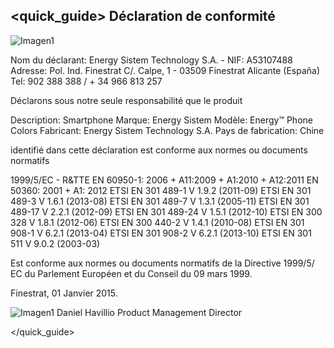 ## <quick_guide> Déclaration de conformité

![Imagen1](http://static.energysistem.com/images/manuals/42178/54984c7857106.jpg)

Nom du déclarant: Energy Sistem Technology S.A. - NIF: A53107488
Adresse: Pol. Ind. Finestrat C/. Calpe, 1 - 03509 Finestrat Alicante (España)
Tel: 902 388 388  / + 34 966 813 257

Déclarons sous notre seule responsabilité que le produit

Description: Smartphone
Marque: Energy Sistem
Modèle: Energy™ Phone Colors
Fabricant: Energy Sistem Technology S.A.
Pays de fabrication: Chine

identifié dans cette déclaration est conforme aux normes ou documents normatifs

1999/5/EC - R&TTE
EN 60950-1: 2006 + A11:2009 + A1:2010 + A12:2011
EN 50360: 2001 + A1: 2012
ETSI EN 301 489-1 V 1.9.2 (2011-09)
ETSI EN 301 489-3 V 1.6.1 (2013-08)
ETSI EN 301 489-7 V 1.3.1 (2005-11)
ETSI EN 301 489-17 V 2.2.1 (2012-09)
ETSI EN 301 489-24 V 1.5.1 (2012-10)
ETSI EN 300 328 V 1.8.1 (2012-06)
ETSI EN 300 440-2 V 1.4.1 (2010-08)
ETSI EN 301 908-1 V 6.2.1 (2013-04)
ETSI EN 301 908-2 V 6.2.1 (2013-10)
ETSI EN 301 511 V 9.0.2 (2003-03)

Est conforme aux normes ou documents normatifs de la Directive 1999/5/ EC du Parlement Européen et du Conseil du 09 mars 1999.

Finestrat, 01 Janvier 2015.

![Imagen1](http://static.energysistem.com/images/manuals/42178/574c726744d98.jpg)
Daniel Havillio
Product Management Director

</quick_guide>
